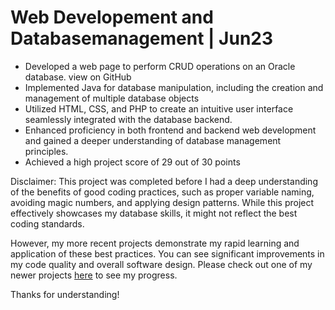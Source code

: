 # Web Developement and Databasemanagement | Jun23

- Developed a web page to perform CRUD operations on an Oracle database. view on GitHub
- Implemented Java for database manipulation, including the creation and management of multiple database objects
- Utilized HTML, CSS, and PHP to create an intuitive user interface seamlessly integrated with the database backend.
- Enhanced proficiency in both frontend and backend web development and gained a deeper understanding of database management principles.
- Achieved a high project score of 29 out of 30 points

Disclaimer: This project was completed before I had a deep understanding of the benefits of good coding practices, such as proper variable naming, avoiding magic numbers, and applying design patterns. While this project effectively showcases my database skills, it might not reflect the best coding standards.

However, my more recent projects demonstrate my rapid learning and application of these best practices. You can see significant improvements in my code quality and overall software design. Please check out one of my newer projects [here]([https://github.com/mobuya/softwareeEgineering.git]) to see my progress.

Thanks for understanding! 
